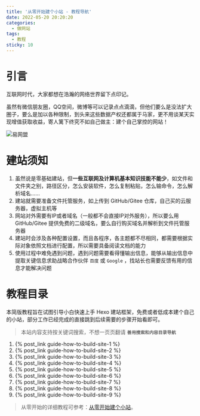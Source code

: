 ```yaml
---
title: '从零开始建个小站 - 教程导航'
date: 2022-05-20 20:20:20
categories:
  - 做网站
tags:
  - 教程
sticky: 10
---
```

# 引言
互联网时代，大家都想在浩瀚的网络世界留下点印记。

虽然有微信朋友圈，QQ空间，微博等可以记录点点滴滴，但他们要么是没法扩大圈子，要么是加以各种限制，到头来这些数据产权还都属于马家，更不用谈某天实现增值获取收益，寄人篱下终究不如自己做主：建个自己掌控的网站！

![易网盟](https://cdn.jsdelivr.net/gh/828767/static/images/hugo-hexo.png)


# 建站须知
1. 虽然说是零基础建站，但**一些互联网及计算机基本知识技能不能少**，如文件和文件夹之别，路径区分，怎么安装软件，怎么复制粘贴，怎么输命令，怎么解析域名……
2. 建站就需要准备文件托管服务，如上传到 GitHub/Gitee 仓库，自己买的云服务器，虚拟主机等
3. 网站对外需要有IP或者域名（一般都不会直接IP对外服务），所以要么用 GitHub/Gitee 提供免费的二级域名，要么自行购买域名并解析到文件托管服务器
4. 建站时会涉及各种配置设置，而且各程序，各主题都不尽相同，都需要根据实际对象依照文档进行配置，所以需要具备阅读文档的能力
5. 使用过程中难免遇到问题，遇到问题需要看得懂输出信息，能够从输出信息中提取关键信息求助战略合作伙伴 `百度` 或 `Google` ，找站长也需要反馈有用的信息才能解决问题


# 教程目录
本简版教程旨在试图引导小白快速上手 Hexo 建站框架，免费或者低成本建个自己的小站，部分工作已经完成的直接跳到后续需要的步骤开始看即可。
> 本站内容支持按关键词搜索，不想一页页翻请 **`善用搜索和内容目录导航`**

1. {% post_link guide-how-to-build-site-1 %}
2. {% post_link guide-how-to-build-site-2 %}
3. {% post_link guide-how-to-build-site-3 %}
4. {% post_link guide-how-to-build-site-4 %}
5. {% post_link guide-how-to-build-site-5 %}
6. {% post_link guide-how-to-build-site-6 %}
7. {% post_link guide-how-to-build-site-7 %}
8. {% post_link guide-how-to-build-site-8 %}
9. {% post_link guide-how-to-build-site-9 %}

> 从零开始的详细教程可参考：[从零开始建个小站](https://yiwangmeng.com/?p=226)。
